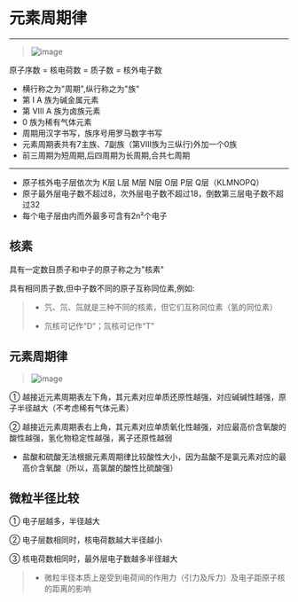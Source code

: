 ﻿# 元素周期律

---

> ![image](https://github.com/XwYuanzhang/Cloud-Note/blob/master/pics/Chem/元素周期律/元素周期律.png)

原子序数 = 核电荷数 = 质子数 = 核外电子数

* 横行称之为"周期",纵行称之为"族"
* 第 Ⅰ A 族为碱金属元素
* 第 Ⅷ A 族为卤族元素 
* 0 族为稀有气体元素
* 周期用汉字书写，族序号用罗马数字书写
* 元素周期表共有7主族、7副族（第Ⅷ族为三纵行)外加一个0族
* 前三周期为短周期,后四周期为长周期,合共七周期

---

* 原子核外电子层依次为 K层 L层 M层 N层 O层 P层 Q层（KLMNOPQ）
* 原子最外层电子数不超过8，次外层电子数不超过18，倒数第三层电子数不超过32
* 每个电子层由内而外最多可含有2n²个电子

## 核素

具有一定数目质子和中子的原子称之为"核素"

具有相同质子数,但中子数不同的原子互称同位素,例如:

> * 氕、氘、氚就是三种不同的核素，但它们互称同位素（氢的同位素）
>
> * 氘核可记作“D”；氚核可记作“T”

## 元素周期律

> ![image](https://github.com/XwYuanzhang/Cloud-Note/blob/master/pics/Chem/元素周期律/元素周期表2.png)

① 越接近元素周期表左下角，其元素对应单质还原性越强，对应碱碱性越强，原子半径越大（不考虑稀有气体元素）

② 越接近元素周期表右上角，其元素对应单质氧化性越强，对应最高价含氧酸的酸性越强，氢化物稳定性越强，离子还原性越弱

* 盐酸和硫酸无法根据元素周期律比较酸性大小，因为盐酸不是氯元素对应的最高价含氧酸（所以，高氯酸的酸性比硫酸强）

## 微粒半径比较

① 电子层越多，半径越大

② 电子层数相同时，核电荷数越大半径越小

③ 核电荷数相同时，最外层电子数越多半径越大

> * 微粒半径本质上是受到电荷间的作用力（引力及斥力）及电子距原子核的距离的影响